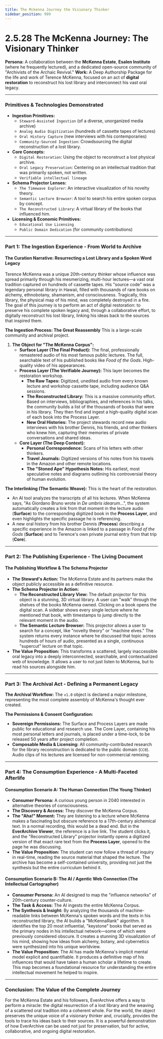 ```yaml
---
title: The Mckenna Journey the Visionary Thinker
sidebar_position: 999
---
```


# 2.5.28 The McKenna Journey: The Visionary Thinker

**Persona:** A collaboration between the **McKenna Estate**, **Esalen Institute** (where he frequently lectured), and a dedicated open-source community of "Archivists of the Archaic Revival."
**Work:** A Deep Authorship Package for the life and work of Terence McKenna, focused on an act of **digital restoration** to reconstruct his lost library and interconnect his vast oral legacy.

---

### **Primitives & Technologies Demonstrated**

*   **Ingestion Primitives:**
    *   `Steward-Assisted Ingestion` (of a diverse, unorganized media archive)
    *   `Analog Audio Digitization` (hundreds of cassette tapes of lectures)
    *   `Oral History Capture` (new interviews with his contemporaries)
    *   `Community-Sourced Ingestion`: Crowdsourcing the digital reconstruction of a lost library.
*   **Core Concepts:**
    *   `Digital Restoration`: Using the object to reconstruct a lost physical archive.
    *   `Oral Legacy Preservation`: Centering on an intellectual tradition that was primarily spoken, not written.
    *   `Verifiable intellectual lineage`
*   **Schema Projector Lenses:**
    *   `The Timewave Explorer`: An interactive visualization of his novelty theory.
    *   `Semantic Lecture Browser`: A tool to search his entire spoken corpus by concept.
    *   `The Reconstructed Library`: A virtual library of the books that influenced him.
*   **Licensing & Economic Primitives:**
    *   `Educational Use Licensing`
    *   `Public Domain Dedication` (for community contributions)

---

### **Part 1: The Ingestion Experience - From World to Archive**

#### **The Curation Narrative: Resurrecting a Lost Library and a Spoken Word Legacy**
Terence McKenna was a unique 20th-century thinker whose influence was spread primarily through his mesmerizing, multi-hour lectures—a vast oral tradition captured on hundreds of cassette tapes. His "source code" was a legendary personal library in Hawaii, filled with thousands of rare books on alchemy, ethnobotany, shamanism, and consciousness. Tragically, this library, the physical map of his mind, was completely destroyed in a fire. The goal of this journey is to perform an act of digital restoration: to preserve his complete spoken legacy and, through a collaborative effort, to digitally reconstruct his lost library, linking his ideas back to the sources that inspired them.

**The Ingestion Process: The Great Reassembly**
This is a large-scale community and archival project.

1.  **The Object for "The McKenna Corpus":**
    *   **Surface Layer (The Final Product):** The final, professionally remastered audio of his most famous public lectures. The full, searchable text of his published books like *Food of the Gods*. High-quality video of his appearances.
    *   **Process Layer (The Verifiable Journey):** This layer becomes the restoration workshop.
        *   **The Raw Tapes:** Digitized, unedited audio from every known lecture and workshop cassette tape, including audience Q&A sessions.
        *   **The Reconstructed Library:** This is a massive community effort. Based on interviews, bibliographies, and references in his talks, the community builds a list of the thousands of books that were in his library. They then find and ingest a high-quality digital scan of each book into the Process Layer.
        *   **New Oral Histories:** The project stewards record new audio interviews with his brother Dennis, his friends, and other thinkers who knew him, capturing their memories of private conversations and shared ideas.
    *   **Core Layer (The Deep Context):**
        *   **Personal Correspondence:** Scans of his letters with other thinkers.
        *   **Travel Journals:** Digitized versions of his notes from his travels in the Amazon and other remote locations.
        *   **The "Stoned Ape" Hypothesis Notes:** His earliest, most speculative notes and diagrams outlining his controversial theory of human evolution.

**The Interlinking (The Semantic Weave):**
This is the heart of the restoration.
*   An AI tool analyzes the transcripts of all his lectures. When McKenna says, "As Giordano Bruno wrote in *De umbris idearum*...", the system automatically creates a link from that moment in the lecture audio (**Surface**) to the corresponding digitized book in the **Process Layer**, and even highlights the specific passage he is referencing.
*   A new oral history from his brother Dennis (**Process**) describing a specific experience in the Amazon is linked to a passage in *Food of the Gods* (**Surface**) and to Terence's own private journal entry from that trip (**Core**).

---

### **Part 2: The Publishing Experience - The Living Document**

#### **The Publishing Workflow & The Schema Projector**
*   **The Steward's Action:** The McKenna Estate and its partners make the object publicly accessible as a definitive resource.
*   **The Schema Projector in Action:**
    *   **The Reconstructed Library View:** The default projector for this object is a stunning, 3D virtual library. A user can "walk" through the shelves of the books McKenna owned. Clicking on a book opens the digital scan. A sidebar shows every single lecture where he mentioned that book, with timestamps to jump directly to the relevant moment in the audio.
    *   **The Semantic Lecture Browser:** This projector allows a user to search for a concept, like "novelty theory" or "machine elves." The system returns every instance where he discussed that topic across hundreds of hours of audio, presented as a single, continuous "supercut" lecture on that topic.
*   **The Value Proposition:** This transforms a scattered, largely inaccessible oral legacy into a deeply interconnected, searchable, and contextualized web of knowledge. It allows a user to not just listen to McKenna, but to read his sources alongside him.

---

### **Part 3: The Archival Act - Defining a Permanent Legacy**

**The Archival Workflow:**
The `v1.0` object is declared a major milestone, representing the most complete assembly of McKenna's thought ever created.

**The Permissions & Consent Configuration:**
*   **Sovereign Permissions:** The Surface and Process Layers are made public for educational and research use. The Core Layer, containing his most personal letters and journals, is placed under a time-lock, to be released 50 years after project completion.
*   **Composable Media & Licensing:** All community-contributed research for the library reconstruction is dedicated to the public domain (`CC0`). Audio clips of his lectures are licensed for non-commercial remixing.

---

### **Part 4: The Consumption Experience - A Multi-Faceted Afterlife**

#### **Consumption Scenario A: The Human Connection (The Young Thinker)**
*   **Consumer Persona:** A curious young person in 2040 interested in alternative theories of consciousness.
*   **The Discovery & Access:** They discover the McKenna Corpus.
*   **The "Aha!" Moment:** They are listening to a lecture where McKenna makes a fascinating but obscure reference to a 17th-century alchemical text. In a normal recording, this would be a dead end. But in the **EverArchive Viewer**, the reference is a live link. The student clicks it, and the "Reconstructed Library" projector instantly opens a digitized version of that exact rare text from the **Process Layer**, opened to the page he was discussing.
*   **The Value Proposition:** The student can now follow a thread of inquiry in real-time, reading the source material that shaped the lecture. The archive has become a self-contained university, providing not just the synthesis but the entire curriculum behind it.

#### **Consumption Scenario B: The AI / Agentic Web Connection (The Intellectual Cartographer)**
*   **Consumer Persona:** An AI designed to map the "influence networks" of 20th-century counter-culture.
*   **The Task & Access:** The AI ingests the entire McKenna Corpus.
*   **The Synthesis & Insight:** By analyzing the thousands of machine-readable links between McKenna's spoken words and the texts in his reconstructed library, the AI builds a "McKennaRank" algorithm. It identifies the top 20 most influential, "keystone" books that served as the primary nodes in his intellectual network—some of which were previously considered obscure. It creates a stunning 3D visualization of his mind, showing how ideas from alchemy, botany, and cybernetics were synthesized into his unique worldview.
*   **The Value Proposition:** The AI has made McKenna's implicit mental model explicit and quantifiable. It produces a definitive map of his influences that would have taken a human scholar a lifetime to create. This map becomes a foundational resource for understanding the entire intellectual movement he helped to inspire.

---

### **Conclusion: The Value of the Complete Journey**
For the McKenna Estate and his followers, EverArchive offers a way to perform a miracle: the digital resurrection of a lost library and the weaving of a scattered oral tradition into a coherent whole. For the world, the object preserves the unique voice of a visionary thinker and, crucially, provides the tools to trace his ideas back to their sources. It is a powerful demonstration of how EverArchive can be used not just for preservation, but for active, collaborative, and ongoing digital restoration.